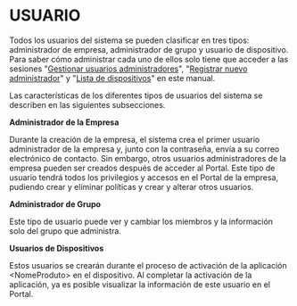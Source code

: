 # USUARIO

Todos los usuarios del sistema se pueden clasificar en tres tipos: administrador de empresa, administrador de grupo y usuario de dispositivo. Para saber cómo administrar cada uno de ellos solo tiene que acceder a las sesiones "[Gestionar usuarios administradores](gestionar-usuarios-administradores.md)", "[Registrar nuevo administrador](registrar-nuevo-usuario-administrador.md)" y "[Lista de dispositivos](../dispositivos/lista-de-dispositivos/)" en este manual.

Las características de los diferentes tipos de usuarios del sistema se describen en las siguientes subsecciones.

**Administrador de la Empresa**

Durante la creación de la empresa, el sistema crea el primer usuario administrador de la empresa y, junto con la contraseña, envía a su correo electrónico de contacto. Sin embargo, otros usuarios administradores de la empresa pueden ser creados después de acceder al Portal. Este tipo de usuario tendrá todos los privilegios y accesos en el Portal de la empresa, pudiendo crear y eliminar políticas y crear y alterar otros usuarios.

**Administrador de Grupo**

Este tipo de usuario puede ver y cambiar los miembros y la información solo del grupo que administra.

**Usuarios de Dispositivos**

Estos usuarios se crearán durante el proceso de activación de la aplicación \<NomeProduto> en el dispositivo. Al completar la activación de la aplicación, ya es posible visualizar la información de este usuario en el Portal.
